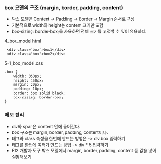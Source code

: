 ### box 모델의 구조 (margin, border, padding, content)

+ 박스 모델은 Content → Padding → Border → Margin 순서로 구성
+ 기본적으로 width와 height는 content 크기만 포함
+ box-sizing: border-box;을 사용하면 전체 크기를 고정할 수 있어 유용하다.


4_box_model.html

```
 <div class="box">box1</div>
 <div class="box">box2</div>
```

5-1_box_model.css

```
.box {
    width: 350px;
    height: 150px;
    margin: 20px;
    padding: 10px;
    border: 5px solid black;
    box-sizing: border-box;
}

```



### 메모 정리 
+ div와 span은 content 안에 들어간다.
+ box 구조는 margin, border, padding, content이다.
+ 태그와 class 속성을 한번에 만드는 방법은 -> div.box 입력하기
+ 태그를 한번에 여러개 만드는 방법 -> div * 5 입력하기
+ F12 개발자 도구 박스 모델에서 margin, border, padding, content 등 값을 넣어 실험해보기
   
    
